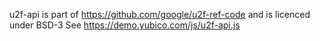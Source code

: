 u2f-api is part of https://github.com/google/u2f-ref-code and is licenced under BSD-3
See https://demo.yubico.com/js/u2f-api.js
